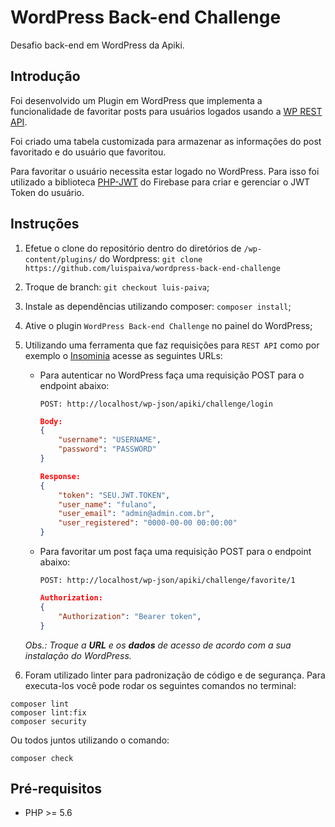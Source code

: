# WordPress Back-end Challenge

Desafio back-end em WordPress da Apiki.

## Introdução

Foi desenvolvido um Plugin em WordPress que implementa a funcionalidade de favoritar posts para usuários logados usando a [WP REST API](https://developer.wordpress.org/rest-api/).

Foi criado uma tabela customizada para armazenar as informações do post favoritado e do usuário que favoritou.

Para favoritar o usuário necessita estar logado no WordPress. Para isso foi utilizado a biblioteca [PHP-JWT](https://github.com/firebase/php-jwt) do Firebase para criar e gerenciar o JWT Token do usuário.

## Instruções

1. Efetue o clone do repositório dentro do diretórios de `/wp-content/plugins/` do Wordpress: `git clone https://github.com/luispaiva/wordpress-back-end-challenge`
2. Troque de branch: `git checkout luis-paiva`;
3. Instale as dependências utilizando composer: `composer install`;
4. Ative o plugin `WordPress Back-end Challenge` no painel do WordPress;
5. Utilizando uma ferramenta que faz requisições para `REST API` como por exemplo o [Insominia](https://insomnia.rest/) acesse as seguintes URLs:

	* Para autenticar no WordPress faça uma requisição POST para o endpoint abaixo:

		```
		POST: http://localhost/wp-json/apiki/challenge/login
		```

		```json
		Body:
		{
			"username": "USERNAME",
			"password": "PASSWORD"
		}
		```

		```json
		Response:
		{
			"token": "SEU.JWT.TOKEN",
			"user_name": "fulano",
			"user_email": "admin@admin.com.br",
			"user_registered": "0000-00-00 00:00:00"
		}
		```

	* Para favoritar um post faça uma requisição POST para o endpoint abaixo:
		```
		POST: http://localhost/wp-json/apiki/challenge/favorite/1
		```
		```json
		Authorization:
		{
			"Authorization": "Bearer token",
		}
		```
	*Obs.: Troque a **URL** e os **dados** de acesso de acordo com a sua instalação do WordPress.*
6. Foram utilizado linter para padronização de código e de segurança. Para executa-los você pode rodar os seguintes comandos no terminal:
```
composer lint
composer lint:fix
composer security
```
Ou todos juntos utilizando o comando:
```
composer check
```
## Pré-requisitos

* PHP >= 5.6
